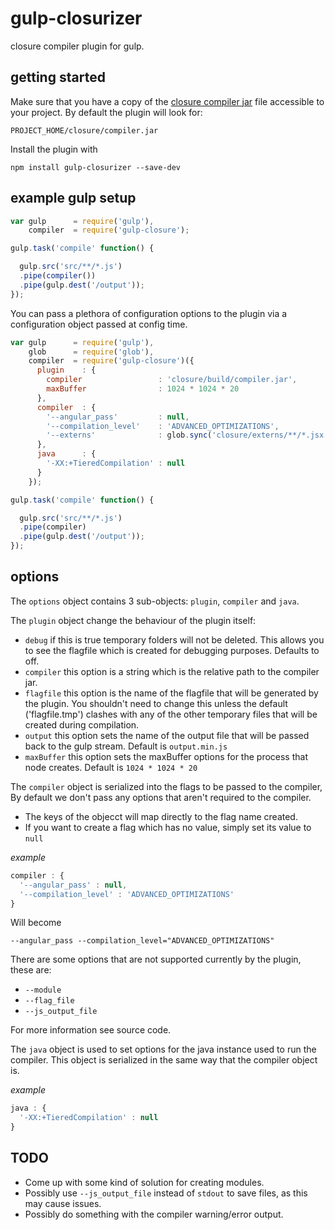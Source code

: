 gulp-closurizer
============

closure compiler plugin for gulp.

getting started
---------------

Make sure that you have a copy of the [closure compiler jar](https://github.com/google/closure-compiler) file accessible to your project. By default the plugin will look for:

`PROJECT_HOME/closure/compiler.jar`

Install the plugin with

`npm install gulp-closurizer --save-dev`

example gulp setup
------------------
```javascript
var gulp      = require('gulp'),
    compiler  = require('gulp-closure');

gulp.task('compile' function() {

  gulp.src('src/**/*.js')
  .pipe(compiler())
  .pipe(gulp.dest('/output'));
});
```

You can pass a plethora of configuration options to the plugin via a configuration object passed at config time.

```javascript
var gulp      = require('gulp'),
    glob      = require('glob'),
    compiler  = require('gulp-closure')({
      plugin    : {
        compiler                 : 'closure/build/compiler.jar',
        maxBuffer                : 1024 * 1024 * 20
      },
      compiler  : {
        '--angular_pass'         : null,
        '--compilation_level'    : 'ADVANCED_OPTIMIZATIONS',
        '--externs'              : glob.sync('closure/externs/**/*.jsx')
      },
      java      : {
        '-XX:+TieredCompilation' : null
      }
    });

gulp.task('compile' function() {

  gulp.src('src/**/*.js')
  .pipe(compiler)
  .pipe(gulp.dest('/output'));
});
```

options
-------

The `options` object contains 3 sub-objects: `plugin`, `compiler` and `java`.

The `plugin` object change the behaviour of the plugin itself:
- `debug` if this is true temporary folders will not be deleted. This allows you to see the flagfile which is created for debugging purposes. Defaults to off.
- `compiler` this option is a string which is the relative path to the compiler jar.
- `flagfile` this option is the name of the flagfile that will be generated by the plugin. You shouldn't need to change this unless the default ('flagfile.tmp') clashes with any of the other temporary files that will be created during compilation.
- `output` this option sets the name of the output file that will be passed back to the gulp stream. Default is `output.min.js`
- `maxBuffer` this option sets the maxBuffer options for the process that node creates. Default is `1024 * 1024 * 20`

The `compiler` object is serialized into the flags to be passed to the compiler, By default we don't pass any options that aren't required to the compiler.
- The keys of the objecct will map directly to the flag name created.
- If you want to create a flag which has no value, simply set its value to `null`

_example_
```javascript
compiler : {
  '--angular_pass' : null,
  '--compilation_level' : 'ADVANCED_OPTIMIZATIONS'
}
```

Will become

`--angular_pass --compilation_level="ADVANCED_OPTIMIZATIONS"`

There are some options that are not supported currently by the plugin, these are:
- `--module`
- `--flag_file`
- `--js_output_file`

For more information see source code.

The `java` object is used to set options for the java instance used to run the compiler. This object is serialized in the same way that the compiler object is. 

_example_
```javascript
java : {
  '-XX:+TieredCompilation' : null
}
```

TODO
----
- Come up with some kind of solution for creating modules.
- Possibly use `--js_output_file` instead of `stdout` to save files, as this may cause issues.
- Possibly do something with the compiler warning/error output.
